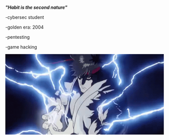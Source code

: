***"Habit is the second nature"***

-cybersec student 

-golden era: 2004

-pentesting

-game hacking


![ryu](ryu_hadouken.gif)



